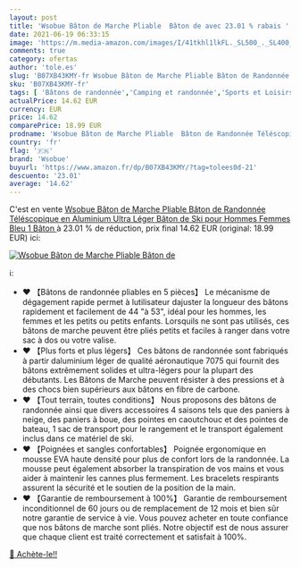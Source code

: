 ```yaml
---
layout: post
title: 'Wsobue Bâton de Marche Pliable  Bâton de avec 23.01 % rabais '
date: 2021-06-19 06:33:15
image: 'https://m.media-amazon.com/images/I/41tkhl1lkFL._SL500_._SL400_.jpg'
comments: true
category: ofertas
author: 'tole.es'
slug: 'B07XB43KMY-fr Wsobue Bâton de Marche Pliable Bâton de Randonnée...'
sku: 'B07XB43KMY-fr'
tags: [ 'Bâtons de randonnée','Camping et randonnée','Sports et Loisirs','Vêtements et équipement de loisirs de plein air','wsobue', ]
actualPrice: 14.62 EUR
currency: EUR
price: 14.62
comparePrice: 18.99 EUR
prodname: 'Wsobue Bâton de Marche Pliable  Bâton de Randonnée Téléscopique en Aluminium Ultra Léger Bâton de Ski pour Hommes Femmes  Bleu 1 Bâton '
country: 'fr'
flag: '🇫🇷'
brand: 'Wsobue'
buyurl: 'https://www.amazon.fr/dp/B07XB43KMY/?tag=tolees0d-21'
descuento: '23.01'
average: '14.62'
---
```


C'est en vente [Wsobue Bâton de Marche Pliable  Bâton de Randonnée Téléscopique en Aluminium Ultra Léger Bâton de Ski pour Hommes Femmes  Bleu 1 Bâton ](https://www.amazon.fr/dp/B07XB43KMY/?tag=tolees0d-21)  à  23.01 % de réduction, prix final  14.62 EUR (original: 18.99 EUR) ici:

[![Wsobue Bâton de Marche Pliable  Bâton de](https://m.media-amazon.com/images/I/41tkhl1lkFL._SL500_._SL400_.jpg)](https://www.amazon.fr/dp/B07XB43KMY/?tag=tolees0d-21)

ℹ️:

- ♥ 【Bâtons de randonnée pliables en 5 pièces】 Le mécanisme de dégagement rapide permet à lutilisateur dajuster la longueur des bâtons rapidement et facilement de 44 "à 53", idéal pour les hommes, les femmes et les petits ou petits enfants. Lorsquils ne sont pas utilisés, ces bâtons de marche peuvent être pliés petits et faciles à ranger dans votre sac à dos ou votre valise.
- ♥ 【Plus forts et plus légers】 Ces bâtons de randonnée sont fabriqués à partir daluminium léger de qualité aéronautique 7075 qui fournit des bâtons extrêmement solides et ultra-légers pour la plupart des débutants. Les Bâtons de Marche peuvent résister à des pressions et à des chocs bien supérieurs aux bâtons en fibre de carbone.
- ♥ 【Tout terrain, toutes conditions】 Nous proposons des bâtons de randonnée ainsi que divers accessoires 4 saisons tels que des paniers à neige, des paniers à boue, des pointes en caoutchouc et des pointes de bateau, 1 sac de transport pour le rangement et le transport également inclus dans ce matériel de ski.
- ♥ 【Poignées et sangles confortables】 Poignée ergonomique en mousse EVA haute densité pour plus de confort lors de la randonnée. La mousse peut également absorber la transpiration de vos mains et vous aider à maintenir les cannes plus fermement. Les bracelets respirants assurent la sécurité et le soutien de la position de la main.
- ♥ 【Garantie de remboursement à 100%】 Garantie de remboursement inconditionnel de 60 jours ou de remplacement de 12 mois et bien sûr notre garantie de service à vie. Vous pouvez acheter en toute confiance que nos bâtons de marche sont pliés. Notre objectif est de nous assurer que chaque client est traité correctement et satisfait à 100%.

[🛒 Achète-le!!](https://www.amazon.fr/dp/B07XB43KMY/?tag=tolees0d-21)
